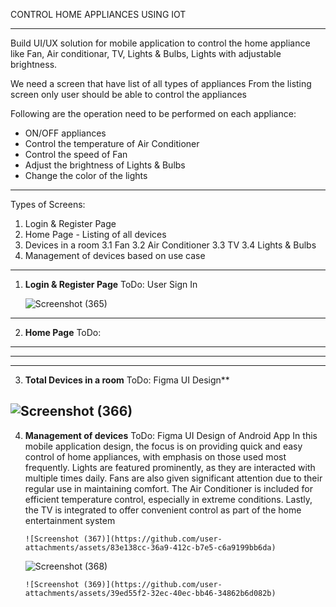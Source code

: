 CONTROL HOME APPLIANCES USING IOT

----------------------------------------------------------------------------------------------------------
Build UI/UX solution for mobile application to control the home appliance like Fan, Air
conditionar, TV, Lights & Bulbs, Lights with adjustable brightness.

We need a screen that have list of all types of appliances
From the listing screen only user should be able to control the appliances

Following are the operation need to be performed on each appliance:
- ON/OFF appliances
- Control the temperature of Air Conditioner
- Control the speed of Fan
- Adjust the brightness of Lights & Bulbs
- Change the color of the lights
----------------------------------------------------------------------------------------------------------

Types of Screens:
1. Login & Register Page
2. Home Page - Listing of all devices 
3. Devices in a room
	3.1 Fan
	3.2 Air Conditioner
	3.3 TV
	3.4 Lights & Bulbs
4. Management of devices based on use case

---------------------------------------------------------------------------------------------------------------------------------------------------------------------

1. **Login & Register Page**
ToDo: User Sign In

   ![Screenshot (365)](https://github.com/user-attachments/assets/7f89fd8d-f2db-4f3d-9d19-76050b77474e)
-----------------------------------------------------------------------------------------------------------------------------------------
2. **Home Page**
ToDo:
    
----------
--------------------
--------------------------------------------------------------------------------------------------------------------------------------------

3.  **Total Devices in a room**
ToDo: Figma UI Design**

  ![Screenshot (366)](https://github.com/user-attachments/assets/17f4c142-be6a-4b12-93d1-ab53e333f7cc)
---------------------------------------------------------------------------------------------------------------------------------------

4. **Management of devices**
ToDo: Figma UI Design of Android App
In this mobile application design, the focus is on providing quick and easy control of home appliances, with emphasis on those used most frequently. Lights are featured prominently, as they are interacted with multiple times daily. Fans are also given significant attention due to their regular use in maintaining comfort. The Air Conditioner is included for efficient temperature control, especially in extreme conditions. Lastly, the TV is integrated to offer convenient control as part of the home entertainment system

       ![Screenshot (367)](https://github.com/user-attachments/assets/83e138cc-36a9-412c-b7e5-c6a9199bb6da)
        
   
      ![Screenshot (368)](https://github.com/user-attachments/assets/138aa33d-1e1e-40b6-bb32-881210b2b99e)
   

       ![Screenshot (369)](https://github.com/user-attachments/assets/39ed55f2-32ec-40ec-bb46-34862b6d082b)
